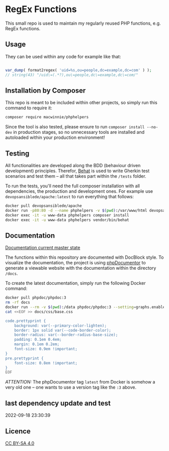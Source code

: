 # RegEx Functions

This small repo is used to maintain my regularly reused PHP functions, e.g. RegEx functions.

## Usage

They can be used within any code for example like that:

```php

var_dump( format2regex( 'uid=%s,ou=people,dc=example,dc=com' ) );
// string(43) "/uid\=(.*?),ou\=people,dc\=example,dc\=com/"

```

## Installation by Composer

This repo is meant to be included within other projects, so simply run this command to require it:

```sh
composer require macwinnie/phphelpers
```

Since the tool is also tested, please ensure to run `composer install --no-dev` in production stages, so no unnecessary tools are installed and autoloaded within your production environment!

## Testing

All functionalities are developed along the BDD (behaviour driven development) principles. Therefor, [Behat](https://docs.behat.org) is used to write Gherkin test scenarios and test them – all that takes part within the `/tests` folder.

To run the tests, you'll need the full composer installation with all dependencies, the production and development ones. For example use `devopsansiblede/apache:latest` to run everything that follows:

```sh
docker pull devopsansiblede/apache
docker run -p80:80 -d --name phphelpers -v $(pwd):/var/www/html devopsansiblede/apache
docker exec -it -u www-data phphelpers composer install
docker exec -it -u www-data phphelpers vendor/bin/behat
```

## Documentation

[Documentation current master state](https://macwinnie.github.io/PHP-Helpers/files/src-functions.html)

The functions within this repository are documented with DocBlock style. To visualize the documentation, the project is using [phpDocumentor](https://phpdoc.org/) to generate a viewable website with the documentation within the directory `/docs`.

To create the latest documentation, simply run the following Docker command:

```sh
docker pull phpdoc/phpdoc:3
rm -rf docs
docker run --rm -v $(pwd):/data phpdoc/phpdoc:3 --setting=graphs.enabled=true -d src -t docs --sourcecode --title=PHP-Helpers --no-interaction
cat <<EOF >> docs/css/base.css

code.prettyprint {
    background: var(--primary-color-lighten);
    border: 1px solid var(--code-border-color);
    border-radius: var(--border-radius-base-size);
    padding: 0.1em 0.4em;
    margin: 0.1em 0.2em;
    font-size: 0.9em !important;
}
pre.prettyprint {
    font-size: 0.8em !important;
}
EOF
```

*ATTENTION:* The phpDocumentor tag `latest` from Docker is somehow a very old one – one wants to use a version tag like the `:3` above.

## last dependency update and test

2022-09-18 23:30:39

## Licence

[CC BY-SA 4.0](https://creativecommons.org/licenses/by-sa/4.0/deed.en)
